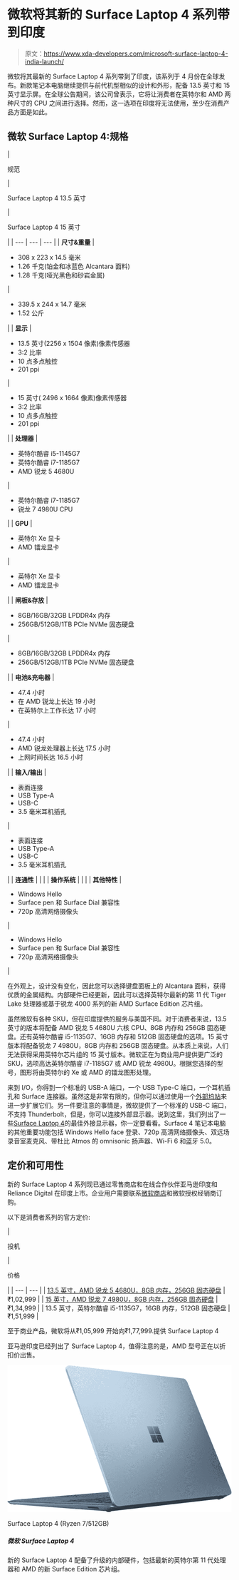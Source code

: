 # 微软将其新的 Surface Laptop 4 系列带到印度

> 原文：<https://www.xda-developers.com/microsoft-surface-laptop-4-india-launch/>

微软将其最新的 Surface Laptop 4 系列带到了印度，该系列于 4 月份在全球发布。新款笔记本电脑继续提供与前代机型相似的设计和外形，配备 13.5 英寸和 15 英寸显示屏。在全球公告期间，该公司曾表示，它将让消费者在英特尔和 AMD 两种尺寸的 CPU 之间进行选择。然而，这一选项在印度将无法使用，至少在消费产品方面是如此。

## 微软 Surface Laptop 4:规格

| 

规范

 | 

Surface Laptop 4 13.5 英寸

 | 

Surface Laptop 4 15 英寸

 |
| --- | --- | --- |
| **尺寸&重量** | 

*   308 x 223 x 14.5 毫米
*   1.26 千克(铂金和冰蓝色 Alcantara 面料)
*   1.28 千克(哑光黑色和砂岩金属)

 | 

*   339.5 x 244 x 14.7 毫米
*   1.52 公斤

 |
| **显示** | 

*   13.5 英寸(2256 x 1504 像素)像素传感器
*   3:2 比率
*   10 点多点触控
*   201 ppi

 | 

*   15 英寸( 2496 x 1664 像素)像素传感器
*   3:2 比率
*   10 点多点触控
*   201 ppi

 |
| **处理器** | 

*   英特尔酷睿 i5-1145G7
*   英特尔酷睿 i7-1185G7
*   AMD 锐龙 5 4680U

 | 

*   英特尔酷睿 i7-1185G7
*   锐龙 7 4980U CPU

 |
| **GPU** | 

*   英特尔 Xe 显卡
*   AMD 镭龙显卡

 | 

*   英特尔 Xe 显卡
*   AMD 镭龙显卡

 |
| **闸板&存放** | 

*   8GB/16GB/32GB LPDDR4x 内存
*   256GB/512GB/1TB PCIe NVMe 固态硬盘

 | 

*   8GB/16GB/32GB LPDDR4x 内存
*   256GB/512GB/1TB PCIe NVMe 固态硬盘

 |
| **电池&充电器** | 

*   47.4 小时
*   在 AMD 锐龙上长达 19 小时
*   在英特尔上工作长达 17 小时

 | 

*   47.4 小时
*   AMD 锐龙处理器上长达 17.5 小时
*   上网时间长达 16.5 小时

 |
| **输入/输出** | 

*   表面连接
*   USB Type-A
*   USB-C
*   3.5 毫米耳机插孔

 | 

*   表面连接
*   USB Type-A
*   USB-C
*   3.5 毫米耳机插孔

 |
| **连通性** |  |  |
| **操作系统** |  |  |
| **其他特性** | 

*   Windows Hello
*   Surface pen 和 Surface Dial 兼容性
*   720p 高清网络摄像头

 | 

*   Windows Hello
*   Surface pen 和 Surface Dial 兼容性
*   720p 高清网络摄像头

 |

在外观上，设计没有变化，因此您可以选择键盘面板上的 Alcantara 面料，获得优质的金属结构。内部硬件已经更新，因此可以选择英特尔最新的第 11 代 Tiger Lake 处理器或基于锐龙 4000 系列的新 AMD Surface Edition 芯片组。

虽然微软有各种 SKU，但在印度提供的服务与美国不同。对于消费者来说，13.5 英寸的版本将配备 AMD 锐龙 5 4680U 六核 CPU、8GB 内存和 256GB 固态硬盘。还有英特尔酷睿 i5-1135G7、16GB 内存和 512GB 固态硬盘的选项。15 英寸版本将配备锐龙 7 4980U，8GB 内存和 256GB 固态硬盘。从本质上来说，人们无法获得采用英特尔芯片组的 15 英寸版本。微软正在为商业用户提供更广泛的 SKU，选项高达英特尔酷睿 i7-1185G7 或 AMD 锐龙 4980U。根据您选择的型号，图形将由英特尔的 Xe 或 AMD 的镭龙图形处理。

来到 I/O，你得到一个标准的 USB-A 端口，一个 USB Type-C 端口，一个耳机插孔和 Surface 连接器。虽然这是非常有限的，但你可以通过使用一个[外部坞站](https://www.xda-developers.com/best-docks-surface-laptop-4/)来进一步扩展它们。另一件要注意的事情是，微软提供了一个标准的 USB-C 端口，不支持 Thunderbolt，但是，你可以连接外部显示器。说到这里，我们列出了一些[Surface Laptop 4](https://www.xda-developers.com/best-monitors-surface-laptop-4/)的最佳外接显示器，你一定要看看。Surface 4 笔记本电脑的其他重要功能包括 Windows Hello face 登录、720p 高清网络摄像头、双远场录音室麦克风、带杜比 Atmos 的 omnisonic 扬声器、Wi-Fi 6 和蓝牙 5.0。

## 定价和可用性

新的 Surface Laptop 4 系列现已通过零售商店和在线合作伙伴亚马逊印度和 Reliance Digital 在印度上市。企业用户需要联系[微软商店](https://www.microsoft.com/en-in/surface/business/surface-laptop-4)和微软授权经销商订购。

以下是消费者系列的官方定价:

| 

投机

 | 

价格

 |
| --- | --- |
| [13.5 英寸，AMD 锐龙 5 4680U，8GB 内存，256GB 固态硬盘](https://www.amazon.in/Microsoft-Touchscreen-RadeonTM-Graphics-Platinum/dp/B0933L1RWD/?tag=xdaportalin-21) | ₹1,02,999 |
| [15 英寸，AMD 锐龙 7 4980U，8GB 内存，256GB 固态硬盘](https://www.amazon.in/Microsoft-Touchscreen-RadeonTM-Graphics-Platinum/dp/B0943S58GC/?tag=xdaportalin-21) | ₹1,34,999 |
| 13.5 英寸，英特尔酷睿 i5-1135G7，16GB 内存，512GB 固态硬盘 | ₹1,51,999 |

至于商业产品，微软将从₹1,05,999 开始向₹1,77,999.提供 Surface Laptop 4

亚马逊印度已经列出了 Surface Laptop 4，值得注意的是，AMD 型号正在以折扣价出售。

 <picture>![Amazon has the Ryzen 7 version of the 15-inch Surface Laptop 4 on sale for $1,289, while Best Buy is selling it for a bit more at $1,299.99.](img/c384aadf00b6879610e1df2f696acc2e.png)</picture> 

Surface Laptop 4 (Ryzen 7/512GB)

##### 微软 Surface Laptop 4

新的 Surface Laptop 4 配备了升级的内部硬件，包括最新的英特尔第 11 代处理器和 AMD 的新 Surface Edition 芯片组。
